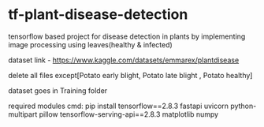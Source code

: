 # tf-plant-disease-detection

tensorflow based project for disease detection in plants by implementing image processing using leaves(healthy & infected)

dataset link - https://www.kaggle.com/datasets/emmarex/plantdisease

delete all files except[Potato early blight,  Potato late blight , Potato healthy]
  
  dataset goes in Training folder

required modules cmd:
  pip install tensorflow==2.8.3 fastapi uvicorn python-multipart pillow tensorflow-serving-api==2.8.3 matplotlib numpy
